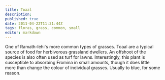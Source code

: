 ```yaml
---
title: Toaal
description:
published: true
date: 2011-04-22T11:31:44Z
tags: floras, grass, common, small
editor: markdown
---
```


One of Ramath-lehi's more common types of grasses. Toaal are a typical source of food for herbivorous grassland dwellers. An offshoot of the species is also often used as turf for lawns. Interestingly, this plant is susceptible to absorbing Fromina in small amounts, though it does little more than change the colour of individual grasses. Usually to blue, for some reason.